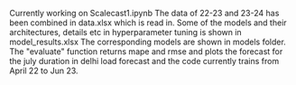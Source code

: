 Currently working on Scalecast1.ipynb
The data of 22-23 and 23-24 has been combined in data.xlsx which is read in. 
Some of the models and their architectures, details etc in hyperparameter tuning is shown in model_results.xlsx
The corresponding models are shown in models folder. 
The "evaluate" function returns mape and rmse and plots the forecast for the july duration in delhi load forecast
and the code currently trains from April 22 to Jun 23. 
